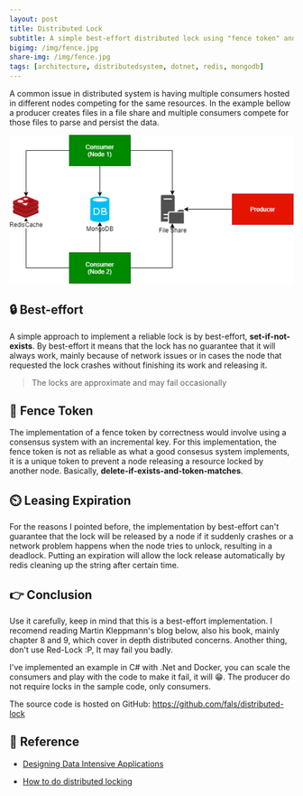 ```yaml
---
layout: post
title: Distributed Lock
subtitle: A simple best-effort distributed lock using "fence token" and leasing expiration
bigimg: /img/fence.jpg
share-img: /img/fence.jpg
tags: [architecture, distributedsystem, dotnet, redis, mongodb]
---
```


A common issue in distributed system is having multiple consumers hosted in different nodes competing for the same resources. In the example bellow a producer creates files in a file share and multiple consumers compete for those files to parse and persist the data.

![](/img/distributed-lock-redis.svg.png)

## 🔒 Best-effort

A simple approach to implement a reliable lock is by best-effort, **set-if-not-exists**. By best-effort it means that the lock has no guarantee that it will always work, mainly because of network issues or in cases the node that requested the lock crashes without finishing its work and releasing it.

>The locks are approximate and may fail occasionally

## 🔑 Fence Token

The implementation of a fence token by correctness would involve using a consensus system with an incremental key. For this implementation, the fence token is not as reliable as what a good consesus system implements, it is a unique token to prevent a node releasing a resource locked by another node. Basically, **delete-if-exists-and-token-matches**.

## ⏲️ Leasing Expiration

For the reasons I pointed before, the implementation by best-effort can't guarantee that the lock will be released by a node if it suddenly crashes or a network problem happens when the node tries to unlock, resulting in a deadlock. Putting an expiration will allow the lock release automatically by redis cleaning up the string after certain time.

## 👉 Conclusion

Use it carefully, keep in mind that this is a best-effort implementation. I recomend reading Martin Kleppmann's blog below, also his book, mainly chapter 8 and 9, which cover in depth distributed concerns. Another thing, don't use Red-Lock :P, It may fail you badly.

I've implemented an example in C# with .Net and Docker, you can scale the consumers and play with the code to make it fail, it will 😁. The producer do not require locks in the sample code, only consumers.

The source code is hosted on GitHub: <a href="https://github.com/fals/distributed-lock" target="_blank">https://github.com/fals/distributed-lock</a>

## 📖 Reference

* <a href="https://www.amazon.com/Designing-Data-Intensive-Applications-Reliable-Maintainable/dp/1449373321/ref=sr_1_1?ie=UTF8&qid=1537824366&sr=8-1&keywords=designing+data-intensive+applications" target="_blank">Designing Data Intensive Applications</a>

* <a href="http://martin.kleppmann.com/2016/02/08/how-to-do-distributed-locking.html" target="_blank">How to do distributed locking
</a>
